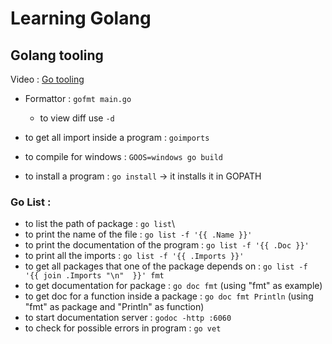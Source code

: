# Learning Golang

## Golang tooling

Video : [Go tooling](https://www.youtube.com/watch?v=uBjoTxosSys)

- Formattor : `gofmt main.go`
    -  to view diff use `-d`

- to get all import inside a program : `goimports`
- to compile for windows : `GOOS=windows go build`
- to install a program : `go install` -> it installs it in GOPATH

### Go List :

- to list the path of package : `go list`\
- to print the name of the file : `go list -f '{{ .Name }}'`
- to print the documentation of the program : `go list -f '{{ .Doc }}' `
- to print all the imports : `go list -f '{{ .Imports }}'`
- to get all packages that one of the package depends on : `go list -f '{{ join .Imports "\n"  }}' fmt`
- to get documentation for package : `go doc fmt` (using "fmt" as example)
- to get doc for a function inside a package : `go doc fmt Println` (using "fmt" as package and "Println" as function)
- to start documentation server : `godoc -http :6060`
- to check for possible errors in program : `go vet`


